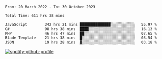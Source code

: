 <!--START_SECTION:waka-->

```txt
From: 20 March 2022 - To: 30 October 2023

Total Time: 611 hrs 38 mins

JavaScript        342 hrs 21 mins ██████████████░░░░░░░░░░░   55.97 %
C#                98 hrs 38 mins  ████░░░░░░░░░░░░░░░░░░░░░   16.13 %
PHP               46 hrs 47 mins  ██░░░░░░░░░░░░░░░░░░░░░░░   07.65 %
Blade Template    21 hrs 38 mins  █░░░░░░░░░░░░░░░░░░░░░░░░   03.54 %
JSON              19 hrs 28 mins  ▓░░░░░░░░░░░░░░░░░░░░░░░░   03.18 %
```

<!--END_SECTION:waka-->
[![spotify-github-profile](https://spotify-github-profile.vercel.app/api/view?uid=c00zprrvy9xiloa9qnco3hmng&cover_image=true&theme=novatorem&show_offline=false&background_color=121212&bar_color=53b14f&bar_color_cover=false)](https://spotify-github-profile.vercel.app/api/view?uid=c00zprrvy9xiloa9qnco3hmng&redirect=true)



